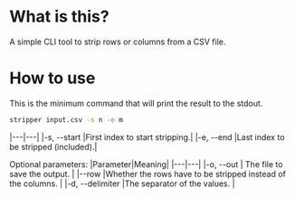 # What is this?
A simple CLI tool to strip rows or columns from a CSV file.

# How to use
This is the minimum command that will print the result to the stdout.
```sh
stripper input.csv -s n -e m
```
|---|---|
|-s, --start   |First index to start stripping.|
|-e, --end  |Last index to be stripped (included).|

Optional parameters:
|Parameter|Meaning|
|---|---|
|-o, --out   | The file to save the output.  |
|--row  |Whether the rows have to be stripped instead of the columns.   |
|-d, --delimiter   |The separator of the values.   |



